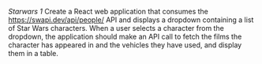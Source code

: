 *Starwars 1*
Create a React web application that consumes the https://swapi.dev/api/people/ API and displays a dropdown containing a list of Star Wars characters. When a user selects a character from the dropdown, the application should make an API call to fetch the films the character has appeared in and the vehicles they have used, and display them in a table.